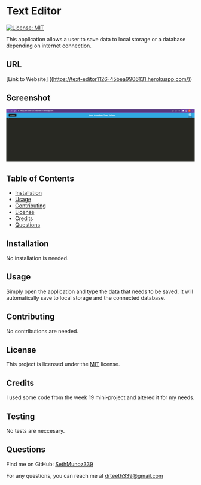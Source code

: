 # Text Editor



[![License: MIT](https://img.shields.io/badge/License-MIT-yellow.svg)](https://opensource.org/licenses/MIT)



This application allows a user to save data to local storage or a database depending on internet connection.

## URL 

[Link to Website] ((https://text-editor1126-45bea9906131.herokuapp.com/))

## Screenshot 

![Tech Blog](https://github.com/SethMunoz339/Text-Editor/blob/main/text-editor.png?raw=true)

## Table of Contents

- [Installation](#installation)
- [Usage](#usage)
- [Contributing](#contributing)
- [License](#license)
- [Credits](#credits)
- [Questions](#questions)

## Installation

No installation is needed.

## Usage

Simply open the application and type the data that needs to be saved. It will automatically save to local storage and the connected database.

## Contributing

No contributions are needed.

## License

This project is licensed under the [MIT](https://opensource.org/licenses/MIT) license.

## Credits

I used some code from the week 19 mini-project and altered it for my needs. 

## Testing

No tests are neccesary.

## Questions

Find me on GitHub: [SethMunoz339](https://github.com/SethMunoz339)

For any questions, you can reach me at [drteeth339@gmail.com](mailto:drteeth339@gmail.com)

